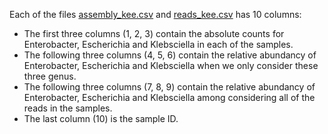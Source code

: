 Each of the files [assembly_kee.csv](./assembly_kee.csv) and [reads_kee.csv](./reads_kee.csv) has 10 columns:

- The first three columns (1, 2, 3) contain the absolute counts for Enterobacter, Escherichia and Klebsciella in each of the samples.
- The following three columns (4, 5, 6) contain the relative abundancy of Enterobacter, Escherichia and Klebsciella when we only consider these three genus.
- The following three columns (7, 8, 9) contain the relative abundancy of Enterobacter, Escherichia and Klebsciella among considering all of the reads in the samples.
- The last column (10) is the sample ID. 
